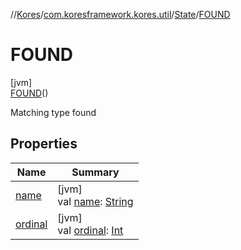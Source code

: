 //[Kores](../../../../index.md)/[com.koresframework.kores.util](../../index.md)/[State](../index.md)/[FOUND](index.md)

# FOUND

[jvm]\
[FOUND](index.md)()

Matching type found

## Properties

| Name | Summary |
|---|---|
| [name](name.md) | [jvm]<br>val [name](name.md): [String](https://kotlinlang.org/api/latest/jvm/stdlib/kotlin/-string/index.html) |
| [ordinal](ordinal.md) | [jvm]<br>val [ordinal](ordinal.md): [Int](https://kotlinlang.org/api/latest/jvm/stdlib/kotlin/-int/index.html) |
